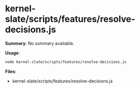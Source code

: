 # kernel-slate/scripts/features/resolve-decisions.js

**Summary**: No summary available.

**Usage**:

```bash
node kernel-slate/scripts/features/resolve-decisions.js
```

**Files**:
- kernel-slate/scripts/features/resolve-decisions.js
